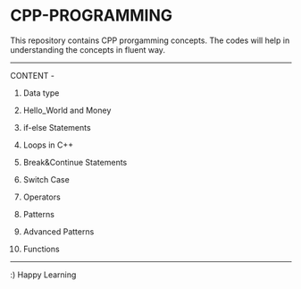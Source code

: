 # CPP-PROGRAMMING

This repository contains CPP prorgamming concepts. The codes will help in understanding the concepts in fluent way.

________________________________________________
CONTENT - 

1)  Data type

2)  Hello_World and Money

3)  if-else Statements

4)  Loops in C++

5)  Break&Continue Statements

6)  Switch Case

7)  Operators

8)  Patterns

9)  Advanced Patterns

10) Functions

_______________________________________________

:)  Happy Learning
